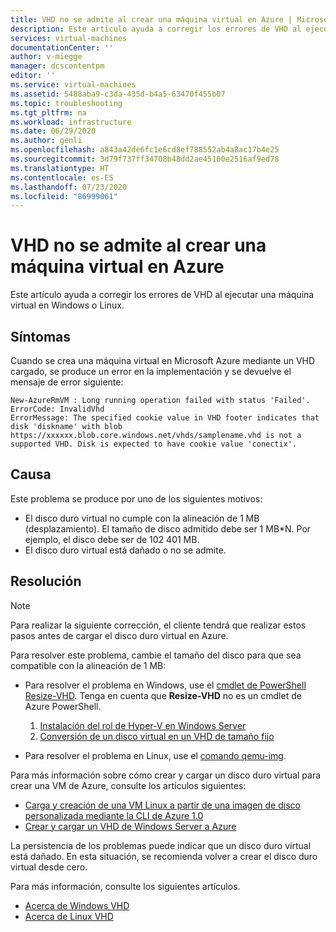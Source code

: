 ```yaml
---
title: VHD no se admite al crear una máquina virtual en Azure | Microsoft Docs
description: Este artículo ayuda a corregir los errores de VHD al ejecutar una máquina virtual en Microsoft Azure.
services: virtual-machines
documentationCenter: ''
author: v-miegge
manager: dcscontentpm
editor: ''
ms.service: virtual-machines
ms.assetid: 5488aba9-c3da-435d-b4a5-63470f455b07
ms.topic: troubleshooting
ms.tgt_pltfrm: na
ms.workload: infrastructure
ms.date: 06/29/2020
ms.author: genli
ms.openlocfilehash: a843a42de6fc1e6cd8ef788552ab4a8ac17b4e25
ms.sourcegitcommit: 3d79f737ff34708b48dd2ae45100e2516af9ed78
ms.translationtype: HT
ms.contentlocale: es-ES
ms.lasthandoff: 07/23/2020
ms.locfileid: "86999061"
---
```

# <a name="vhd-is-not-supported-when-you-create-a-virtual-machine-in-azure"></a>VHD no se admite al crear una máquina virtual en Azure

Este artículo ayuda a corregir los errores de VHD al ejecutar una máquina virtual en Windows o Linux.

## <a name="symptoms"></a>Síntomas

Cuando se crea una máquina virtual en Microsoft Azure mediante un VHD cargado, se produce un error en la implementación y se devuelve el mensaje de error siguiente: 

```
New-AzureRmVM : Long running operation failed with status 'Failed'.
ErrorCode: InvalidVhd
ErrorMessage: The specified cookie value in VHD footer indicates that disk 'diskname' with blob https://xxxxxx.blob.core.windows.net/vhds/samplename.vhd is not a supported VHD. Disk is expected to have cookie value 'conectix'.
```

## <a name="cause"></a>Causa

Este problema se produce por uno de los siguientes motivos:

- El disco duro virtual no cumple con la alineación de 1 MB (desplazamiento). El tamaño de disco admitido debe ser 1 MB*N. Por ejemplo, el disco debe ser de 102 401 MB.
- El disco duro virtual está dañado o no se admite. 

## <a name="resolution"></a>Resolución

> [!NOTE]
> Para realizar la siguiente corrección, el cliente tendrá que realizar estos pasos antes de cargar el disco duro virtual en Azure.

Para resolver este problema, cambie el tamaño del disco para que sea compatible con la alineación de 1 MB:

- Para resolver el problema en Windows, use el [cmdlet de PowerShell Resize-VHD](/powershell/module/hyper-v/resize-vhd). Tenga en cuenta que **Resize-VHD** no es un cmdlet de Azure PowerShell.

  1. [Instalación del rol de Hyper-V en Windows Server](/windows-server/virtualization/hyper-v/get-started/install-the-hyper-v-role-on-windows-server)
  1. [Conversión de un disco virtual en un VHD de tamaño fijo](../windows/prepare-for-upload-vhd-image.md#convert-the-virtual-disk-to-a-fixed-size-vhd)

- Para resolver el problema en Linux, use el [comando qemu-img](../linux/create-upload-generic.md).

Para más información sobre cómo crear y cargar un disco duro virtual para crear una VM de Azure, consulte los artículos siguientes:

- [Carga y creación de una VM Linux a partir de una imagen de disco personalizada mediante la CLI de Azure 1.0](../linux/upload-vhd.md)
- [Crear y cargar un VHD de Windows Server a Azure](../windows/upload-generalized-managed.md)

La persistencia de los problemas puede indicar que un disco duro virtual está dañado. En esta situación, se recomienda volver a crear el disco duro virtual desde cero.

Para más información, consulte los siguientes artículos.

- [Acerca de Windows VHD](../windows/managed-disks-overview.md)
- [Acerca de Linux VHD](../linux/managed-disks-overview.md)
